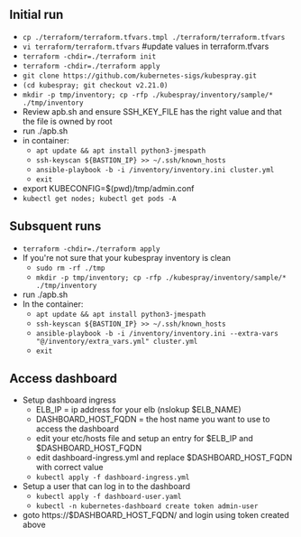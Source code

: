 
## Initial run
- `cp ./terraform/terraform.tfvars.tmpl ./terraform/terraform.tfvars`
- `vi terraform/terraform.tfvars`   #update values in terraform.tfvars
- `terraform -chdir=./terraform init`
- `terraform -chdir=./terraform apply`
- `git clone https://github.com/kubernetes-sigs/kubespray.git`
- `(cd kubespray; git checkout v2.21.0)`
- `mkdir -p tmp/inventory; cp -rfp ./kubespray/inventory/sample/* ./tmp/inventory`
- Review apb.sh and ensure SSH_KEY_FILE has the right value and that the file is owned by root
- run ./apb.sh
- in container:
  - `apt update && apt install python3-jmespath`
  - `ssh-keyscan ${BASTION_IP} >> ~/.ssh/known_hosts`
  - `ansible-playbook -b -i /inventory/inventory.ini cluster.yml`
  - `exit`
- export KUBECONFIG=$(pwd)/tmp/admin.conf
- `kubectl get nodes; kubectl get pods -A`

## Subsquent runs
- `terraform -chdir=./terraform apply`
- If you're not sure that your kubespray inventory is clean
  - `sudo rm -rf ./tmp`
  - `mkdir -p tmp/inventory; cp -rfp ./kubespray/inventory/sample/* ./tmp/inventory`
- run ./apb.sh
- In the container:
  - `apt update && apt install python3-jmespath`
  - `ssh-keyscan ${BASTION_IP} >> ~/.ssh/known_hosts`
  - `ansible-playbook -b -i /inventory/inventory.ini --extra-vars "@/inventory/extra_vars.yml" cluster.yml`
  - `exit`

## Access dashboard
  - Setup dashboard ingress
    - ELB_IP = ip address for your elb  (nslokup $ELB_NAME)
    - DASHBOARD_HOST_FQDN = the host name you want to use to access the dashboard
    - edit your etc/hosts file and setup an entry for $ELB_IP and $DASHBOARD_HOST_FQDN
    - edit dashboard-ingress.yml and replace $DASHBOARD_HOST_FQDN with correct value
    - `kubectl apply -f dashboard-ingress.yml`
  - Setup a user that can log in to the dashboard
    - `kubectl apply -f dashboard-user.yaml`
    - `kubectl -n kubernetes-dashboard create token admin-user`
  - goto https://$DASHBOARD_HOST_FQDN/ and login using token created above
